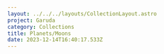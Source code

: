 ```yaml
---
layout: ../../../layouts/CollectionLayout.astro
project: Garuda
category: Collections
title: Planets/Moons
date: 2023-12-14T16:40:17.533Z
---
```

